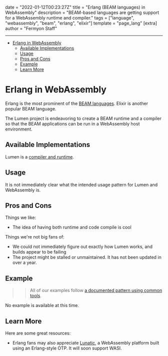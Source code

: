 date = "2022-01-12T00:23:27Z"
title = "Erlang (BEAM languages) in WebAssembly"
description = "BEAM-based languages are getting support for a WebAssembly runtime and compiler."
tags = ["language", "webassembly", "beam", "erlang", "elixir"]
template = "page_lang"
[extra]
author = "Fermyon Staff"

---

- [Erlang in WebAssembly](#erlang-in-webassembly)
  - [Available Implementations](#available-implementations)
  - [Usage](#usage)
  - [Pros and Cons](#pros-and-cons)
  - [Example](#example)
  - [Learn More](#learn-more)

# Erlang in WebAssembly

Erlang is the most prominent of the [BEAM languages](https://github.com/llaisdy/beam_languages). Elixir is another popular BEAM language.

The Lumen project is endeavoring to create a BEAM runtime and a compiler so that the BEAM applications can be run in a WebAssembly host environment. 

## Available Implementations

Lumen is a [compiler and runtime](https://github.com/lumen/lumen).

## Usage

It is not immediately clear what the intended usage pattern for Lumen and WebAssembly is.

## Pros and Cons

Things we like:

- The idea of having both runtime and code compile is cool

Things we're not big fans of:

- We could not immediately figure out exactly how Lumen works, and builds appear to be failing
- The project might be stalled or unmaintained. It has not been updated in over a year.

## Example

>> All of our examples follow [a documented pattern using common tools](/wasm-languages/about-examples).

No example is available at this time.

## Learn More

Here are some great resources:

- Erlang fans may also appreciate [Lunatic](https://lunatic.solutions/), a WebAssembly platform built using an Erlang-style OTP. It will soon support WASI.
